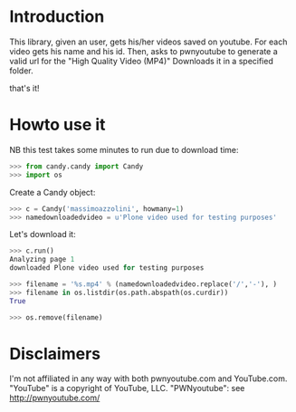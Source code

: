 Introduction
============

This library, given an user, gets his/her videos saved on youtube. 
For each video gets his name and his id. 
Then, asks to pwnyoutube to generate a valid url for the "High Quality Video (MP4)"
Downloads it in a specified folder.

that's it!

Howto use it
============

NB this test takes some minutes to run due to download time:
```python
>>> from candy.candy import Candy
>>> import os
```

Create a Candy object:
```python
>>> c = Candy('massimoazzolini', howmany=1)
>>> namedownloadedvideo = u'Plone video used for testing purposes'
```

Let's download it:
```python
>>> c.run()
Analyzing page 1
downloaded Plone video used for testing purposes

>>> filename = '%s.mp4' % (namedownloadedvideo.replace('/','-'), )
>>> filename in os.listdir(os.path.abspath(os.curdir))
True

>>> os.remove(filename)
```

Disclaimers
===========
I'm not affiliated in any way with both pwnyoutube.com and YouTube.com.
"YouTube" is a copyright of YouTube, LLC. 
"PWNyoutube": see http://pwnyoutube.com/

